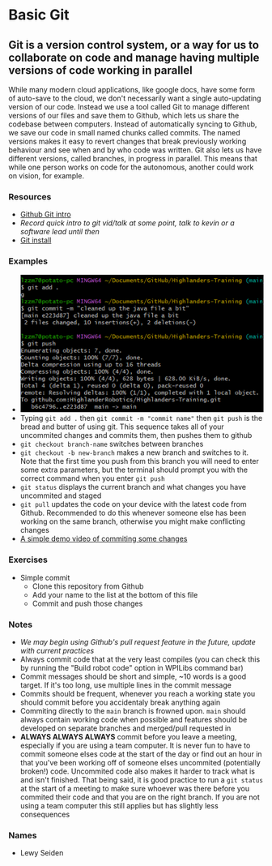 # Basic Git

## Git is a version control system, or a way for us to collaborate on code and manage having multiple versions of code working in parallel

While many modern cloud applications, like google docs, have some form of auto-save to the cloud, we don't necessarily want a single auto-updating version of our code. Instead we use a tool called Git to manage different versions of our files and save them to Github, which lets us share the codebase between computers. Instead of automatically syncing to Github, we save our code in small named chunks called commits. The named versions makes it easy to revert changes that break previously working behaviour and see when and by who code was written. Git also lets us have different versions, called branches, in progress in parallel. This means that while one person works on code for the autonomous, another could work on vision, for example.

### Resources

- [Github Git intro](https://docs.github.com/en/get-started/using-git/about-git)
- *Record quick intro to git vid/talk at some point, talk to kevin or a software lead until then*
- [Git install](https://gitforwindows.org/)

### Examples

- ![A simple demonstration of commiting and pushing some changes in git](Assets/GitExample.png)
- Typing `git add .` then `git commit -m "commit name"` then `git push` is the bread and butter of using git. This sequence takes all of your uncommited changes and commits them, then pushes them to github
- `git checkout branch-name` switches between branches
- `git checkout -b new-branch` makes a new branch and switches to it. Note that the first time you push from this branch you will need to enter some extra parameters, but the terminal should prompt you with the correct command when you enter `git push`
- `git status` displays the current branch and what changes you have uncommited and staged
- `git pull` updates the code on your device with the latest code from Github. Recommended to do this whenever someone else has been working on the same branch, otherwise you might make conflicting changes
- [A simple demo video of commiting some changes](Assets/GitDemoVideo.mp4)

### Exercises

- Simple commit
  - Clone this repository from Github
  - Add your name to the list at the bottom of this file
  - Commit and push those changes

### Notes

- *We may begin using Github's pull request feature in the future, update with current practices*
- Always commit code that at the very least compiles (you can check this by running the "Build robot code" option in WPILibs command bar)
- Commit messages should be short and simple, ~10 words is a good target. If it's too long, use multiple lines in the commit message
- Commits should be frequent, whenever you reach a working state you should commit before you accidentaly break anything again
- Commiting directly to the `main` branch is frowned upon. `main` should always contain working code when possible and features should be developed on separate branches and merged/pull requested in
- **ALWAYS ALWAYS ALWAYS** commit before you leave a meeting, especially if you are using a team computer. It is never fun to have to commit someone elses code at the start of the day or find out an hour in that you've been working off of someone elses uncommited (potentially broken!) code. Uncommited code also makes it harder to track what is and isn't finished. That being said, it is good practice to run a `git status` at the start of a meeting to make sure whoever was there before you commited their code and that you are on the right branch. If you are not using a team computer this still applies but has slightly less consequences

### Names

- Lewy Seiden
